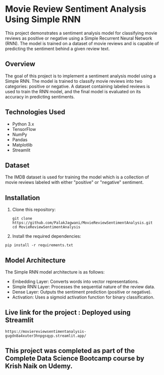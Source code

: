 # Movie Review Sentiment Analysis Using Simple RNN

This project demonstrates a sentiment analysis model for classifying movie reviews as positive or negative using a Simple Recurrent Neural Network (RNN). The model is trained on a dataset of movie reviews and is capable of predicting the sentiment behind a given review text.

## Overview

The goal of this project is to implement a sentiment analysis model using a Simple RNN. The model is trained to classify movie reviews into two categories: positive or negative. A dataset containing labeled reviews is used to train the RNN model, and the final model is evaluated on its accuracy in predicting sentiments.

## Technologies Used

- Python 3.x
- TensorFlow
- NumPy
- Pandas
- Matplotlib
- Streamlit

## Dataset

The IMDB dataset is used for training the model which is a collection of movie reviews labeled with either "positive" or "negative" sentiment.

## Installation

1. Clone this repository:

   ```
   git clone https://github.com/PalakJagwani/MovieReviewSentimentAnalysis.git
   cd MovieReviewSentimentAnalysis
   ```

2. Install the required dependencies:

```
pip install -r requirements.txt
```

## Model Architecture
The Simple RNN model architecture is as follows:

- Embedding Layer: Converts words into vector representations.
- Simple RNN Layer: Processes the sequential nature of the review data.
- Dense Layer: Outputs the sentiment prediction (positive or negative).
- Activation: Uses a sigmoid activation function for binary classification.


## Live link for the project : Deployed using Streamlit
```
https://moviereviewsentimentanalysis-gugdn8a4xuter3hnpgsqyp.streamlit.app/
```

## This project was completed as part of the Complete Data Science Bootcamp course by Krish Naik on Udemy. 